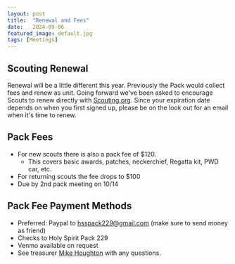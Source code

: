 ```yaml
---
layout: post
title:  "Renewal and Fees"
date:   2024-09-06
featured_image: default.jpg
tags: [Meetings]
---
```


## Scouting Renewal

Renewal will be a little different this year. Previously the Pack would collect fees and renew as unit. Going forward we've been asked to encourage Scouts to renew directly with [Scouting.org](https://www.scouting.org). Since your expiration date depends on when you first signed up, please be on the look out for an email when it's time to renew.

## Pack Fees

* For new scouts there is also a pack fee of $120.
  * This covers basic awards, patches, neckerchief, Regatta kit, PWD car, etc.
* For returning scouts the fee drops to $100
* Due by 2nd pack meeting on 10/14

## Pack Fee Payment Methods

* Preferred: Paypal to [hsspack229@gmail.com](mailto:hsspack229@gmail.com) (make sure to send money as friend)
* Checks to Holy Spirit Pack 229
* Venmo available on request
* See treasurer [Mike Houghton](mailto:mrhowton@icloud.com) with any questions.




